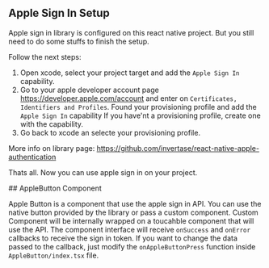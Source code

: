 ## Apple Sign In Setup

Apple sign in library is configured on this react native project. But you still need to do some stuffs to finish the setup.

Follow the next steps:
1. Open xcode, select your project target and add the `Apple Sign In` capability.
2. Go to your apple developer account page https://developer.apple.com/account and enter on `Certificates, Identifiers and Profiles`. Found your provisioning profile and add the `Apple Sign In` capability If you have'nt a provisioning profile, create one with the capability.
3. Go back to xcode an selecte your provisioning profile.

More info on library page: https://github.com/invertase/react-native-apple-authentication

Thats all. Now you can use apple sign in on your project.

## AppleButton Component

Apple Button is a component that use the apple sign in API. You can use the native button provided by the library or pass a custom component. Custom Component will be internally wrapped on a toucahble component that will use the API.
The component interface will receive `onSuccess` and `onError` callbacks to receive the sign in token. If you want to change the data passed to the callback, just modify the `onAppleButtonPress` function inside `AppleButton/index.tsx` file.
